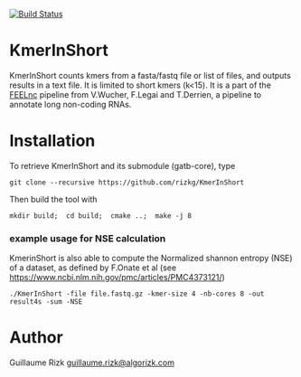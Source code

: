 [![Build Status](https://travis-ci.org/rizkg/KmerInShort.svg?branch=master)](https://travis-ci.org/rizkg/KmerInShort)


# KmerInShort
KmerInShort counts kmers from a fasta/fastq file or list of files, and outputs results in a text file. It is limited to short kmers (k<15).
It is a part of the [FEELnc](https://github.com/tderrien/FEELnc) pipeline from V.Wucher, F.Legai and T.Derrien, a pipeline to annotate long non-coding RNAs.

# Installation
To retrieve KmerInShort and its submodule (gatb-core), type 

    git clone --recursive https://github.com/rizkg/KmerInShort

Then build the tool with 

    mkdir build;  cd build;  cmake ..;  make -j 8
  


### example usage for NSE calculation
KmerinShort is also able to compute the Normalized shannon entropy (NSE) of a dataset, as defined by F.Onate et al (see https://www.ncbi.nlm.nih.gov/pmc/articles/PMC4373121/)

    ./KmerInShort -file file.fastq.gz -kmer-size 4 -nb-cores 8 -out result4s -sum -NSE
    
    
# Author
Guillaume Rizk
guillaume.rizk@algorizk.com
